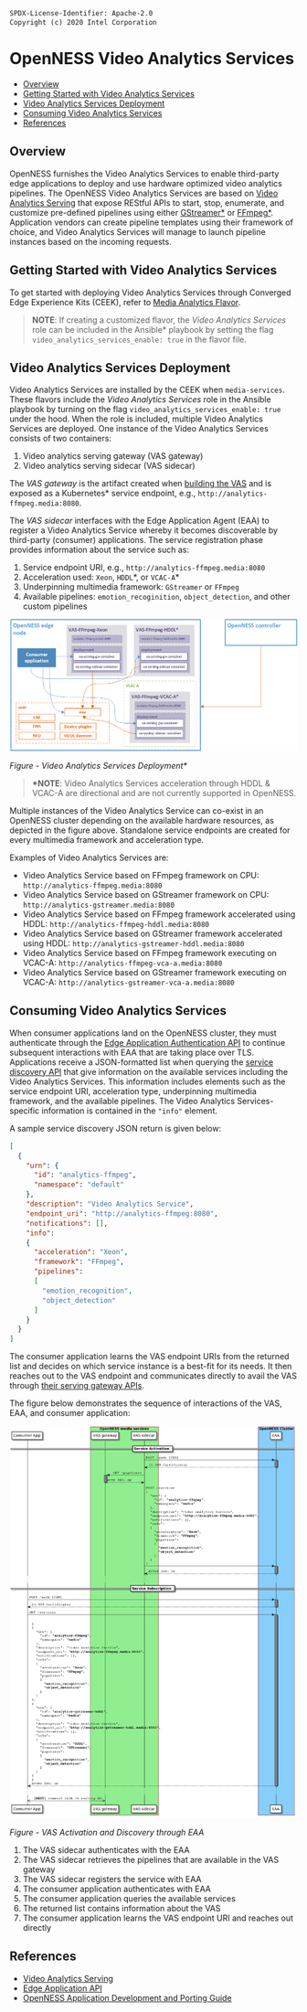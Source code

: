 
```text
SPDX-License-Identifier: Apache-2.0
Copyright (c) 2020 Intel Corporation
```
<!-- omit in toc -->
# OpenNESS Video Analytics Services
- [Overview](#overview)
- [Getting Started with Video Analytics Services](#getting-started-with-video-analytics-services)
- [Video Analytics Services Deployment](#video-analytics-services-deployment)
- [Consuming Video Analytics Services](#consuming-video-analytics-services)
- [References](#references)

## Overview
OpenNESS furnishes the Video Analytics Services to enable third-party edge applications to deploy and use hardware optimized video analytics pipelines. The OpenNESS Video Analytics Services are based on [Video Analytics Serving](https://github.com/intel/video-analytics-serving) that expose REStful APIs to start, stop, enumerate, and customize pre-defined pipelines using either [GStreamer\*](https://github.com/OpenVisualCloud/Dockerfiles/blob/master/doc/ffmpeg.md) or [FFmpeg\*](https://github.com/OpenVisualCloud/Dockerfiles/blob/master/doc/ffmpeg.md). Application vendors can create pipeline templates using their framework of choice, and Video Analytics Services will manage to launch pipeline instances based on the incoming requests.

## Getting Started with Video Analytics Services

To get started with deploying Video Analytics Services through Converged Edge Experience Kits (CEEK), refer to [Media Analytics Flavor](../flavors.md#media-analytics-flavor).

> **NOTE**: If creating a customized flavor, the *Video Analytics Services* role can be included in the Ansible\* playbook by setting the flag `video_analytics_services_enable: true` in the flavor file.

## Video Analytics Services Deployment
Video Analytics Services are installed by the CEEK when `media-services`. These flavors include the *Video Analytics Services* role in the Ansible playbook by turning on the flag `video_analytics_services_enable: true` under the hood. When the role is included, multiple Video Analytics Services are deployed. One instance of the Video Analytics Services consists of two containers:
1. Video analytics serving gateway (VAS gateway)
2. Video analytics serving sidecar (VAS sidecar)

The *VAS gateway* is the artifact created when [building the VAS](https://github.com/intel/video-analytics-serving#building) and is exposed as a Kubernetes\* service endpoint, e.g., `http://analytics-ffmpeg.media:8080`.

The *VAS sidecar* interfaces with the Edge Application Agent (EAA) to register a Video Analytics Service whereby it becomes discoverable by third-party (consumer) applications. The service registration phase provides information about the service such as:
1. Service endpoint URI, e.g., `http://analytics-ffmpeg.media:8080`
2. Acceleration used: `Xeon`, `HDDL`\*, or `VCAC-A`\*
3. Underpinning multimedia framework: `GStreamer` or `FFmpeg`
4. Available pipelines: `emotion_recoginition`, `object_detection`, and other custom pipelines

![Video Analytics Services Deployment](va-service-images/va-services-deployment.png)

_Figure - Video Analytics Services Deployment\*_

> **\*NOTE**: Video Analytics Services acceleration through HDDL & VCAC-A are directional and are not currently supported in OpenNESS.

Multiple instances of the Video Analytics Service can co-exist in an OpenNESS cluster depending on the available hardware resources, as depicted in the figure above. Standalone service endpoints are created for every multimedia framework and acceleration type.

Examples of Video Analytics Services are:
- Video Analytics Service based on FFmpeg framework on CPU: `http://analytics-ffmpeg.media:8080`
- Video Analytics Service based on GStreamer framework on CPU: `http://analytics-gstreamer.media:8080`
- Video Analytics Service based on FFmpeg framework accelerated using HDDL: `http://analytics-ffmpeg-hddl.media:8080`
- Video Analytics Service based on GStreamer framework accelerated using HDDL: `http://analytics-gstreamer-hddl.media:8080`
- Video Analytics Service based on FFmpeg framework executing on VCAC-A: `http://analytics-ffmpeg-vca-a.media:8080`
- Video Analytics Service based on GStreamer framework executing on VCAC-A: `http://analytics-gstreamer-vca-a.media:8080`

## Consuming Video Analytics Services
When consumer applications land on the OpenNESS cluster, they must authenticate through the [Edge Application Authentication API](https://www.openness.org/api-documentation/?api=auth) to continue subsequent interactions with EAA that are taking place over TLS. Applications receive a JSON-formatted list when querying the [service discovery API](https://www.openness.org/api-documentation/?api=eaa#/Eaa/GetServices) that give information on the available services including the Video Analytics Services. This information includes elements such as the service endpoint URI, acceleration type, underpinning multimedia framework, and the available pipelines. The Video Analytics Services-specific information is contained in the `"info"` element.

A sample service discovery JSON return is given below:
```json
[
  {
    "urn": {
      "id": "analytics-ffmpeg",
      "namespace": "default"
    },
    "description": "Video Analytics Service",
    "endpoint_uri": "http://analytics-ffmpeg:8080",
    "notifications": [],
    "info":
    {
      "acceleration": "Xeon",
      "framework": "FFmpeg",
      "pipelines":
      [
        "emotion_recognition",
        "object_detection"
      ]
    }
  }
]
```

The consumer application learns the VAS endpoint URIs from the returned list and decides on which service instance is a best-fit for its needs. It then reaches out to the VAS endpoint and communicates directly to avail the VAS through [their serving gateway APIs](https://github.com/intel/video-analytics-serving#interfaces).

The figure below demonstrates the sequence of interactions of the VAS, EAA, and consumer application:

![VAS Activation and Discovery through EAA](va-service-images/va-services-flow.png)

_Figure - VAS Activation and Discovery through EAA_

1. The VAS sidecar authenticates with the EAA
2. The VAS sidecar retrieves the pipelines that are available in the VAS gateway
3. The VAS sidecar registers the service with EAA
4. The consumer application authenticates with EAA
5. The consumer application queries the available services
6. The returned list contains information about the VAS
7. The consumer application learns the VAS endpoint URI and reaches out directly

## References
* [Video Analytics Serving](https://github.com/intel/video-analytics-serving)
* [Edge Application API](https://www.openness.org/api-documentation/?api=eaa)
* [OpenNESS Application Development and Porting Guide](./openness_appguide.md)

